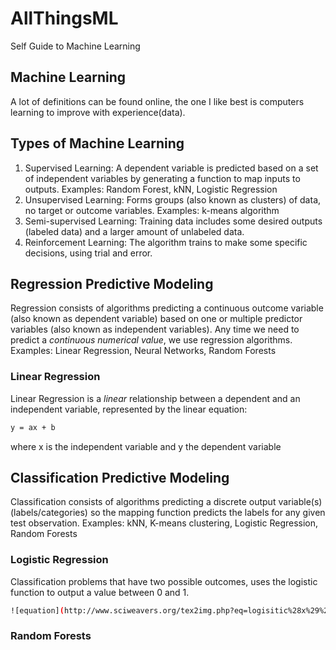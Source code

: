 # AllThingsML
Self Guide to Machine Learning

## Machine Learning
A lot of definitions can be found online, the one I like best is computers learning to improve with experience(data).

## Types of Machine Learning
1. Supervised Learning: A dependent variable is predicted based on a set of independent variables by generating a function to map inputs to outputs. Examples: Random Forest, kNN, Logistic Regression
2. Unsupervised Learning: Forms groups (also known as clusters) of data, no target or outcome variables. Examples: k-means algorithm
3. Semi-supervised Learning: Training data includes some desired outputs (labeled data) and a larger amount of unlabeled data.
4. Reinforcement Learning: The algorithm trains to make some specific decisions, using trial and error.


## Regression Predictive Modeling
Regression consists of algorithms predicting a continuous outcome variable (also known as dependent variable) based on one or multiple predictor variables (also known as independent variables).
Any time we need to predict a *continuous numerical value*, we use regression algorithms. Examples: Linear Regression, Neural Networks, Random Forests

### Linear Regression
Linear Regression is a *linear* relationship between a dependent and an independent variable, represented by the linear equation:
```sh
y = ax + b
```
where x is the independent variable and y the dependent variable



## Classification Predictive Modeling 
Classification consists of algorithms predicting a discrete output variable(s) (labels/categories) so the mapping function predicts the labels for any given test observation. Examples: kNN, K-means clustering, Logistic Regression, Random Forests

### Logistic Regression
Classification problems that have two possible outcomes, uses the logistic function to output a value between 0 and 1.
```sh
![equation](http://www.sciweavers.org/tex2img.php?eq=logisitic%28x%29%20%3D%20%5Cfrac%7B1%7D%7B1%2B%20exp%5E%7B-x%7D%20%7D%20&bc=White&fc=Black&im=jpg&fs=12&ff=arev&edit=0)
```
### Random Forests 
